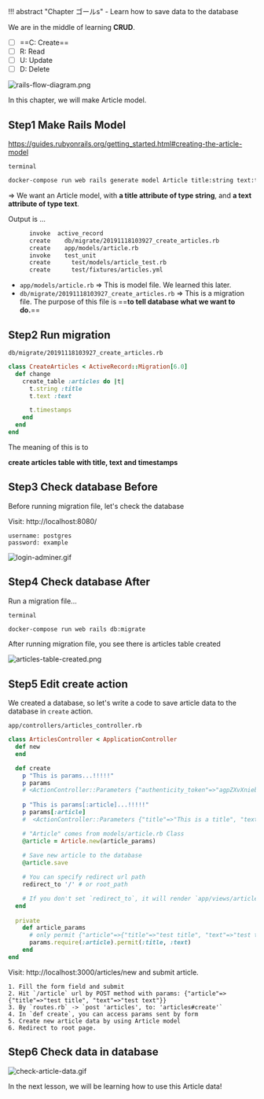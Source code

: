 !!! abstract "Chapter ゴールs"
    - Learn how to save data to the database

We are in the middle of learning **CRUD**.

* [ ] ==C: Create==
* [ ] R: Read
* [ ] U: Update
* [ ] D: Delete

![rails-flow-diagram.png](https://storage.googleapis.com/coderhackers-assets/the-complete-webdev-with-rails-2020/rails-guide-basics/rails-flow-diagram.png)


In this chapter, we will make Article model.

## Step1 Make Rails Model

https://guides.rubyonrails.org/getting_started.html#creating-the-article-model

`terminal`
```bash
docker-compose run web rails generate model Article title:string text:text
```
=> We want an Article model, with **a title attribute of type string**, and **a text attribute of type text**.

Output is ...

```bash hl_lines="2 3"
      invoke  active_record
      create    db/migrate/20191118103927_create_articles.rb
      create    app/models/article.rb
      invoke    test_unit
      create      test/models/article_test.rb
      create      test/fixtures/articles.yml
```

- `app/models/article.rb`
=> This is model file. We learned this later.
- `db/migrate/20191118103927_create_articles.rb`
=> This is a migration file. The purpose of this file is ==**to tell database what we want to do.**==


## Step2 Run migration
`db/migrate/20191118103927_create_articles.rb`
```ruby hl_lines="3"
class CreateArticles < ActiveRecord::Migration[6.0]
  def change
    create_table :articles do |t|
      t.string :title
      t.text :text

      t.timestamps
    end
  end
end
```

The meaning of this is to

**create articles table with title, text and timestamps**


## Step3 Check database **Before**

Before running migration file, let's check the database

Visit: http://localhost:8080/

```
username: postgres
password: example
```

![login-adminer.gif](https://storage.googleapis.com/coderhackers-assets/the-complete-webdev-with-rails-2020/rails-guide-basics/login-adminer.gif)


## Step4 Check database **After**

Run a migration file...

`terminal`
```bash
docker-compose run web rails db:migrate
```

After running migration file, you see there is articles table created

![articles-table-created.png](https://storage.googleapis.com/coderhackers-assets/the-complete-webdev-with-rails-2020/rails-guide-basics/articles-table-created.png)

## Step5 Edit **create** action
We created a database, so let's write a code to save article data to the database in `create` action.

`app/controllers/articles_controller.rb`
```ruby
class ArticlesController < ApplicationController
  def new
  end

  def create
    p "This is params...!!!!!"
    p params
    # <ActionController::Parameters {"authenticity_token"=>"agpZXvXnieb3Sj+us7Xr2ZVqaTwu29OZULDPrlFj6pdhLWO8vraoFXfuCsLMMuHxYPvyBTfxqOF1l6CGXtY1dA==", "article"=>{"title"=>"tetete", "text"=>"jiojio"}, "commit"=>"Save Article", "controller"=>"articles", "action"=>"create"} permitted: false>
    
    p "This is params[:article]...!!!!!"
    p params[:article]
    #  <ActionController::Parameters {"title"=>"This is a title", "text"=>"hogehoge text"} permitted: false>

    # "Article" comes from models/article.rb Class
    @article = Article.new(article_params)
    
    # Save new article to the database
    @article.save

    # You can specify redirect url path
    redirect_to '/' # or root_path

    # If you don't set `redirect_to`, it will render `app/views/articles/create.html.erb`
  end
   
  private
    def article_params
      # only permit {"article"=>{"title"=>"test title", "text"=>"test text"}} like this
      params.require(:article).permit(:title, :text)
    end
end
```

Visit: http://localhost:3000/articles/new and submit article.

```
1. Fill the form field and submit
2. Hit `/article` url by POST method with params: {"article"=>{"title"=>"test title", "text"=>"test text"}}
3. By `routes.rb` -> `post 'articles', to: 'articles#create'`
4. In `def create`, you can access params sent by form
5. Create new article data by using Article model
6. Redirect to root page.
```


## Step6 Check data in database
![check-article-data.gif](https://storage.googleapis.com/coderhackers-assets/the-complete-webdev-with-rails-2020/rails-guide-basics/check-article-data.gif)

In the next lesson, we will be learning how to use this Article data!